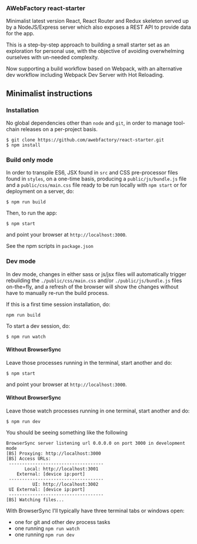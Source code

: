 ### AWebFactory react-starter

Minimalist latest version React, React Router and Redux skeleton served up by a NodeJS/Express server which also exposes a REST API to provide data for the app.

This is a step-by-step approach to building a small starter set as an exploration for personal use, with the objective of avoiding overwhelming ourselves with un-needed complexity.

Now supporting a build workflow based on Webpack, with an alternative dev workflow including Webpack Dev Server with Hot Reloading.

## Minimalist instructions

### Installation

No global dependencies other than `node` and `git`, in order to manage tool-chain releases on a per-project basis.

```
$ git clone https://github.com/awebfactory/react-starter.git
$ npm install
```

### Build only mode

In order to transpile ES6, JSX found in `src` and CSS pre-processor files found in `styles`, on a one-time basis, producing a `public/js/bundle.js` file and a `public/css/main.css` file ready to be run locally with `npm start` or for deployment on a server, do:

```
$ npm run build
```

Then, to run the app:

```
$ npm start
```

and point your browser at `http://localhost:3000`.

See the npm scripts in `package.json`

### Dev mode

In dev mode, changes in either sass or js/jsx files will automatically trigger rebuilding the `./public/css/main.css` and/or `./public/js/bundle.js` files on-the=fly, and a refresh of the browser will show the changes without have to manually re-run the build process.

If this is a first time session installation, do: 

```
npm run build
```

To start a dev session, do:

```
$ npm run watch
```

#### Without BrowserSync

Leave those processes running in the terminal, start another and do:

```
$ npm start
```

and point your browser at `http://localhost:3000`.

#### Without BrowserSync

Leave those watch processes running in one terminal, start another and do:

```
$ npm run dev
```

You should be seeing something like the following

```
BrowserSync server listening url 0.0.0.0 on port 3000 in development mode
[BS] Proxying: http://localhost:3000
[BS] Access URLs:
 ------------------------------------
       Local: http://localhost:3001
    External: [device ip:port]
 ------------------------------------
          UI: http://localhost:3002
 UI External: [device ip:port]
 ------------------------------------
[BS] Watching files...
```

With BrowserSync I'll typically have three terminal tabs or windows open:

* one for git and other dev process tasks
* one running `npm run watch`
* one running `npm run dev`
